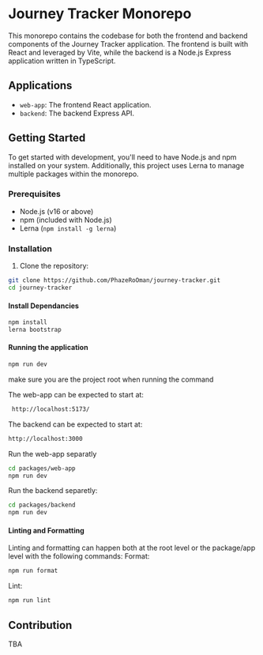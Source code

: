 # Journey Tracker Monorepo

This monorepo contains the codebase for both the frontend and backend components of the Journey Tracker application. The frontend is built with React and leveraged by Vite, while the backend is a Node.js Express application written in TypeScript.

## Applications

- `web-app`: The frontend React application.
- `backend`: The backend Express API.

## Getting Started

To get started with development, you'll need to have Node.js and npm installed on your system. Additionally, this project uses Lerna to manage multiple packages within the monorepo.

### Prerequisites

- Node.js (v16 or above)
- npm (included with Node.js)
- Lerna (`npm install -g lerna`)

### Installation

1. Clone the repository:

```bash
git clone https://github.com/PhazeRoOman/journey-tracker.git 
cd journey-tracker
```

#### Install Dependancies
```bash
npm install
lerna bootstrap
```

#### Running the application
```bash
npm run dev
```
make sure you are the project root when running the command

The web-app can be expected to start at:
```bash
 http://localhost:5173/
```

The backend can be expected to start at: 
```bash
http://localhost:3000
```

Run the web-app separatly
```bash
cd packages/web-app
npm run dev
```

Run the backend separetly: 
```bash
cd packages/backend
npm run dev
```


#### Linting and Formatting
Linting and formatting can happen both at the root level or the package/app level
with the following commands:
Format: 
```bash
npm run format
```
Lint:
```bash
npm run lint
```


## Contribution
TBA



